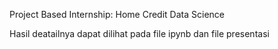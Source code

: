 Project Based Internship: Home Credit Data Science

Hasil deatailnya dapat dilihat pada file ipynb dan file presentasi
